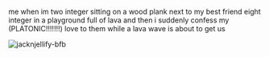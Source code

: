 me when im two integer sitting on a wood plank next to my best friend eight integer in a playground full of lava and then i suddenly confess my (PLATONIC!!!!!!!) love to them while a lava wave is about to get us

![jacknjellify-bfb](https://github.com/user-attachments/assets/f9889104-9af4-4953-b99c-885e06f251c9)
